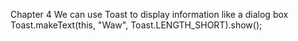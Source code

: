 Chapter 4 
We can use Toast to display information like a dialog box
Toast.makeText(this, "Waw", Toast.LENGTH_SHORT).show();